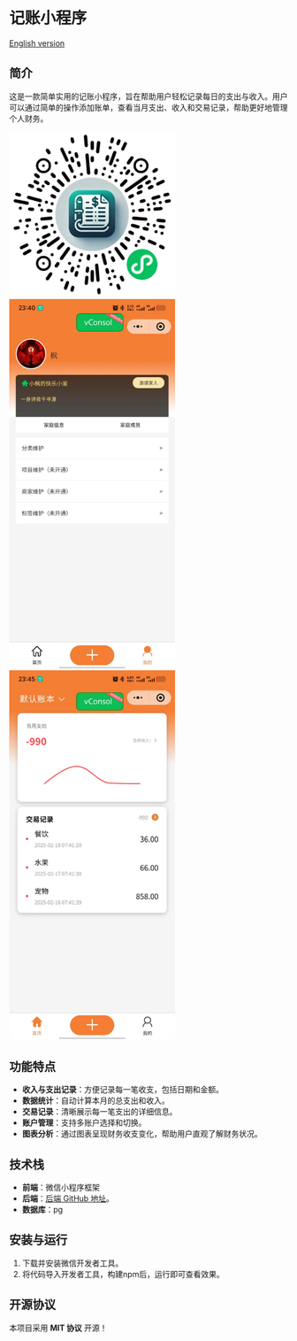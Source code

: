 # 记账小程序
[English version](README.en.md)
## 简介
这是一款简单实用的记账小程序，旨在帮助用户轻松记录每日的支出与收入。用户可以通过简单的操作添加账单，查看当月支出、收入和交易记录，帮助更好地管理个人财务。

<img src="./miniprogram/images/qrcode.png" width="300" />
<div>
   <img src="./miniprogram/images/example1.jpg" width="300" />
   <img src="./miniprogram/images/example2.jpg" width="300" />
</div>

## 功能特点
- **收入与支出记录**：方便记录每一笔收支，包括日期和金额。
- **数据统计**：自动计算本月的总支出和收入。
- **交易记录**：清晰展示每一笔支出的详细信息。
- **账户管理**：支持多账户选择和切换。
- **图表分析**：通过图表呈现财务收支变化，帮助用户直观了解财务状况。

## 技术栈
- **前端**：微信小程序框架
- **后端**：[后端 GitHub 地址](https://github.com/lfgyx/cbook_nodejs.git)。
- **数据库**：pg

## 安装与运行
1. 下载并安装微信开发者工具。
2. 将代码导入开发者工具，构建npm后，运行即可查看效果。

## 开源协议
本项目采用 **MIT 协议** 开源！
